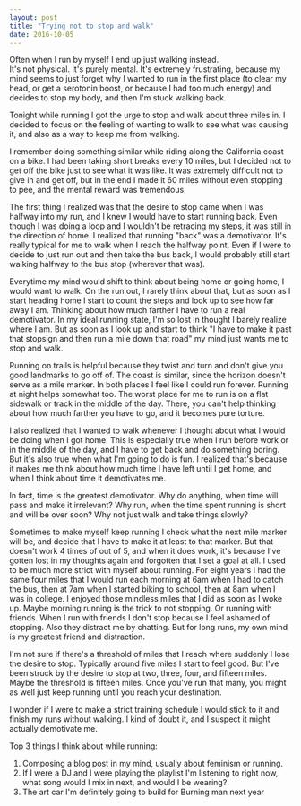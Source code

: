 ```yaml
---
layout: post
title: "Trying not to stop and walk"
date: 2016-10-05
---
```


Often when I run by myself I end up just walking instead.  
It's not physical. It's purely mental. It's extremely frustrating, because my mind seems to just forget why I wanted to run in the first place (to clear my head, or get a serotonin boost, or because I had too much energy) and decides to stop my body, and then I'm stuck walking back. 

Tonight while running I got the urge to stop and walk about three miles in. I decided to focus on the feeling of wanting to walk to see what was causing it, and also as a way to keep me from walking. 

I remember doing something similar while riding along the California coast on a bike. I had been taking short breaks every 10 miles, but I decided not to get off the bike just to see what it was like. It was extremely difficult not to give in and get off, but in the end I made it 60 miles without even stopping to pee, and the mental reward was tremendous. 


The first thing I realized was that the desire to stop came when I was halfway into my run, and I knew I would have to start running back. Even though I was doing a loop and I wouldn't be retracing my steps, it was still in the direction of home. I realized that running "back" was a demotivator. It's really typical for me to walk when I reach the halfway point. Even if I were to decide to just run out and then take the bus back, I would probably still start walking halfway to the bus stop (wherever that was).

Everytime my mind would shift to think about being home or going home, I would want to walk. On the run out, I rarely think about that, but as soon as I start heading home I start to count the steps and look up to see how far away I am. 
Thinking about how much farther I have to run a real demotivator. In my ideal running state, I'm so lost in thought I barely realize where I am. But as soon as I look up and start to think "I have to make it past that stopsign and then run a mile down that road" my mind just wants me to stop and walk.

Running on trails is helpful because they twist and turn and don't give you good landmarks to go off of. The coast is similar, since the horizon doesn't serve as a mile marker. In both places I feel like I could run forever. Running at night helps somewhat too. The worst place for me to run is on a flat sidewalk or track in the middle of the day. There, you can't help thinking about how much farther you have to go, and it becomes pure torture. 

I also realized that I wanted to walk whenever I thought about what I would be doing when I got home. This is especially true when I run before work or in the middle of the day, and I have to get back and do something boring. But it's also true when what I'm going to do is fun. I realized that's because it makes me think about how much time I have left until I get home, and when I think about time it demotivates me.

In fact, time is the greatest demotivator. Why do anything, when time will pass and make it irrelevant? Why run, when the time spent running is short and will be over soon? Why not just walk and take things slowly? 

Sometimes to make myself keep running I check what the next mile marker will be, and decide that I have to make it at least to that marker. But that doesn't work 4 times of out of 5, and when it does work, it's because I've gotten lost in my thoughts again and forgotten that I set a goal at all. I used to be much more strict with myself about running. For eight years I had the same four miles that I would run each morning at 6am when I had to catch the bus, then at 7am when I started biking to school, then at 8am when I was in college. I enjoyed those mindless miles that I did as soon as I woke up. Maybe morning running is the trick to not stopping. Or running with friends. When I run with friends I don't stop because I feel ashamed of stopping. Also they distract me by chatting. But for long runs, my own mind is my greatest friend and distraction. 

I'm not sure if there's a threshold of miles that I reach where suddenly I lose the desire to stop. Typically around five miles I start to feel good. But I've been struck by the desire to stop at two, three, four, and fifteen miles. Maybe the threshold is fifteen miles. Once you've run that many, you might as well just keep running until you reach your destination. 

I wonder if I were to make a strict training schedule I would stick to it and finish my runs without walking. I kind of doubt it, and I suspect it might actually demotivate me. 


Top 3 things I think about while running:
1. Composing a blog post in my mind, usually about feminism or running. 
2. If I were a DJ and I were playing the playlist I'm listening to right now, what song would I mix in next, and would I be wearing?
3. The art car I'm definitely going to build for Burning man next year